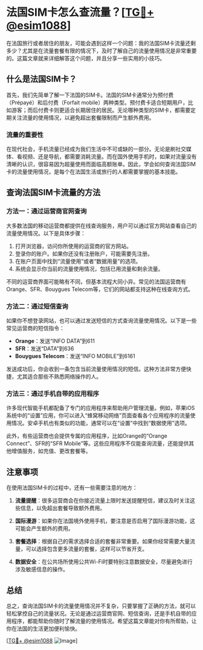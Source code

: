# 法国SIM卡怎么查流量？[[TG💪+ @esim1088](https://t.me/s/esim1088)]

在法国旅行或者居住的朋友，可能会遇到这样一个问题：我的法国SIM卡流量还剩多少？尤其是在流量套餐有限的情况下，及时了解自己的流量使用情况是非常重要的。这篇文章就来详细解答这个问题，并且分享一些实用的小技巧。

## 什么是法国SIM卡？

首先，我们先简单了解一下法国的SIM卡。法国的SIM卡通常分为预付费（Prépayé）和后付费（Forfait mobile）两种类型。预付费卡适合短期用户，比如游客；而后付费卡则更适合长期居住的居民。无论哪种类型的SIM卡，都需要定期关注流量的使用情况，以避免超出套餐限制而产生额外费用。

### 流量的重要性

在现代社会，手机流量已经成为我们生活中不可或缺的一部分。无论是刷社交媒体、看视频、还是导航，都需要消耗流量。而在国外使用手机时，如果对流量没有清晰的认识，很容易因为超量使用而面临高额账单。因此，学会如何查询法国SIM卡的流量使用情况，是每个在法国生活或旅行的人都需要掌握的基本技能。

## 查询法国SIM卡流量的方法

### 方法一：通过运营商官网查询

大多数法国的移动运营商都提供在线查询服务，用户可以通过官方网站查看自己的流量使用情况。以下是具体步骤：

1. 打开浏览器，访问你所使用的运营商的官方网站。
2. 登录你的账户。如果你还没有注册账户，可能需要先注册。
3. 在账户页面中找到“流量使用”或者“数据用量”的选项。
4. 系统会显示你当前的流量使用情况，包括已用流量和剩余流量。

不同的运营商界面可能略有不同，但基本流程大同小异。常见的法国运营商有Orange、SFR、Bouygues Telecom等，它们的网站都支持这种在线查询方式。

### 方法二：通过短信查询

如果你不想登录网站，也可以通过发送短信的方式查询流量使用情况。以下是一些常见运营商的短信指令：

- **Orange**：发送“INFO DATA”到611
- **SFR**：发送“DATA”到636
- **Bouygues Telecom**：发送“INFO MOBILE”到6161

发送成功后，你会收到一条包含当前流量使用情况的短信。这种方法非常方便快捷，尤其适合那些不熟悉网络操作的人。

### 方法三：通过手机自带的应用程序

许多现代智能手机都配备了专门的应用程序来帮助用户管理流量。例如，苹果iOS系统中的“设置”应用，你可以进入“蜂窝移动网络”页面查看各个应用程序的流量使用情况。安卓手机也有类似的功能，通常可以在“设置”中找到“数据使用”选项。

此外，有些运营商也会提供专属的应用程序，比如Orange的“Orange Connect”、SFR的“SFR Mobile”等。这些应用程序不仅能查询流量，还能提供其他增值服务，如充值、更改套餐等。

## 注意事项

在使用法国SIM卡的过程中，还有一些需要注意的地方：

1. **流量提醒**：很多运营商会在你接近流量上限时发送提醒短信，建议及时关注这些信息，以免超出套餐导致额外费用。
   
2. **国际漫游**：如果你在法国境外使用手机，要注意是否启用了国际漫游功能，这可能会产生额外的费用。

3. **套餐选择**：根据自己的需求选择合适的套餐非常重要。如果你经常需要大量流量，可以选择包含更多流量的套餐，这样可以节省开支。

4. **数据安全**：在公共场所使用公共Wi-Fi时要特别注意数据安全，尽量避免进行涉及敏感信息的操作。

## 总结

总之，查询法国SIM卡的流量使用情况并不复杂，只要掌握了正确的方法，就可以轻松掌控自己的流量状况。无论是通过运营商官网、短信查询，还是手机自带的应用程序，都能帮助你随时了解流量的使用情况。希望这篇文章能对你有所帮助，让你在法国的生活更加便利愉快。

[[TG💪+ @esim1088](https://t.me/s/esim1088) ![Image](https://i.postimg.cc/4NQfJmqS/Snipaste-2025-05-13-00-14-12.png)]